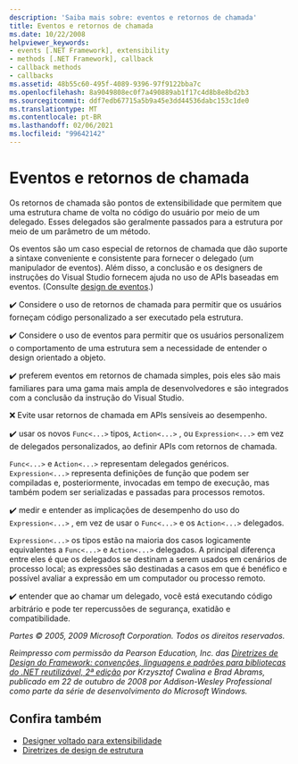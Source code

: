 ```yaml
---
description: 'Saiba mais sobre: eventos e retornos de chamada'
title: Eventos e retornos de chamada
ms.date: 10/22/2008
helpviewer_keywords:
- events [.NET Framework], extensibility
- methods [.NET Framework], callback
- callback methods
- callbacks
ms.assetid: 48b55c60-495f-4089-9396-97f9122bba7c
ms.openlocfilehash: 8a9049808ec0f7a490889ab1f17c4d8b8e8bd2b3
ms.sourcegitcommit: ddf7edb67715a5b9a45e3dd44536dabc153c1de0
ms.translationtype: MT
ms.contentlocale: pt-BR
ms.lasthandoff: 02/06/2021
ms.locfileid: "99642142"
---
```

# <a name="events-and-callbacks"></a>Eventos e retornos de chamada

Os retornos de chamada são pontos de extensibilidade que permitem que uma estrutura chame de volta no código do usuário por meio de um delegado. Esses delegados são geralmente passados para a estrutura por meio de um parâmetro de um método.

 Os eventos são um caso especial de retornos de chamada que dão suporte a sintaxe conveniente e consistente para fornecer o delegado (um manipulador de eventos). Além disso, a conclusão e os designers de instruções do Visual Studio fornecem ajuda no uso de APIs baseadas em eventos. (Consulte [design de eventos](event.md).)

 ✔️ Considere o uso de retornos de chamada para permitir que os usuários forneçam código personalizado a ser executado pela estrutura.

 ✔️ Considere o uso de eventos para permitir que os usuários personalizem o comportamento de uma estrutura sem a necessidade de entender o design orientado a objeto.

 ✔️ preferem eventos em retornos de chamada simples, pois eles são mais familiares para uma gama mais ampla de desenvolvedores e são integrados com a conclusão da instrução do Visual Studio.

 ❌ Evite usar retornos de chamada em APIs sensíveis ao desempenho.

 ✔️ usar os novos `Func<...>` tipos, `Action<...>` , ou `Expression<...>` em vez de delegados personalizados, ao definir APIs com retornos de chamada.

 `Func<...>` e `Action<...>` representam delegados genéricos. `Expression<...>` representa definições de função que podem ser compiladas e, posteriormente, invocadas em tempo de execução, mas também podem ser serializadas e passadas para processos remotos.

 ✔️ medir e entender as implicações de desempenho do uso do `Expression<...>` , em vez de usar o `Func<...>` e os `Action<...>` delegados.

 `Expression<...>` os tipos estão na maioria dos casos logicamente equivalentes a `Func<...>` e `Action<...>` delegados. A principal diferença entre eles é que os delegados se destinam a serem usados em cenários de processo local; as expressões são destinadas a casos em que é benéfico e possível avaliar a expressão em um computador ou processo remoto.

 ✔️ entender que ao chamar um delegado, você está executando código arbitrário e pode ter repercussões de segurança, exatidão e compatibilidade.

 *Partes &copy; 2005, 2009 Microsoft Corporation. Todos os direitos reservados.*

 *Reimpresso com permissão da Pearson Education, Inc. das [Diretrizes de Design do Framework: convenções, linguagens e padrões para bibliotecas do .NET reutilizável, 2ª edição](https://www.informit.com/store/framework-design-guidelines-conventions-idioms-and-9780321545619) por Krzysztof Cwalina e Brad Abrams, publicado em 22 de outubro de 2008 por Addison-Wesley Professional como parte da série de desenvolvimento do Microsoft Windows.*

## <a name="see-also"></a>Confira também

- [Designer voltado para extensibilidade](designing-for-extensibility.md)
- [Diretrizes de design de estrutura](index.md)
